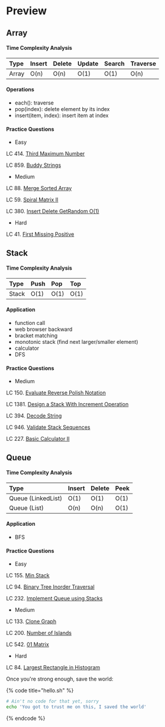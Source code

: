 # Preview

## Array

#### Time Complexity Analysis

| Type | Insert | Delete | Update | Search | Traverse |
| :--- | :--- | :--- | :--- | :--- | :--- |
| Array | O\(n\) | O\(n\) | O\(1\) | O\(1\) | O\(n\) |

#### Operations

* each\(\): traverse
* pop\(index\): delete element by its index
* insert\(item, index\): insert item at index

#### Practice Questions

* Easy

LC 414. [Third Maximum Number](https://leetcode.com/problems/third-maximum-number/)

LC 859. [Buddy Strings](https://leetcode.com/problems/buddy-strings/)

* Medium

LC 88. [Merge Sorted Array](https://leetcode.com/problems/merge-sorted-array/)

LC 59. [Spiral Matrix II](https://leetcode.com/problems/spiral-matrix-ii/)

LC 380. [Insert Delete GetRandom O\(1\)](https://leetcode.com/problems/insert-delete-getrandom-o1/)

* Hard

LC 41. [First Missing Positive](https://leetcode.com/problems/first-missing-positive/) 

## Stack

#### 

#### Time Complexity Analysis

| Type | Push | Pop | Top |
| :--- | :--- | :--- | :--- |
| Stack | O\(1\) | O\(1\) | O\(1\) |

#### Application

* function call
* web browser backward
* bracket matching
* monotonic stack \(find next larger/smaller element\)
* calculator
* DFS

#### Practice Questions

* Medium

LC 150. [Evaluate Reverse Polish Notation](https://leetcode.com/problems/evaluate-reverse-polish-notation/)

LC 1381. [Design a Stack With Increment Operation](https://leetcode.com/problems/design-a-stack-with-increment-operation/)

LC 394. [Decode String](https://leetcode.com/problems/decode-string/)

LC 946. [Validate Stack Sequences](https://leetcode.com/problems/validate-stack-sequences/)

LC 227. [Basic Calculator II](https://leetcode.com/problems/basic-calculator-ii/)

## Queue

#### Time Complexity Analysis

| Type | Insert | Delete | Peek |
| :--- | :--- | :--- | :--- |
| Queue \(LinkedList\) | O\(1\) | O\(1\) | O\(1\) |
| Queue \(List\) | O\(n\) | O\(n\) | O\(1\) |

#### Application

* BFS

#### Practice Questions

* Easy

LC 155. [Min Stack](https://leetcode.com/problems/min-stack/)

LC 94. [Binary Tree Inorder Traversal](https://leetcode.com/problems/binary-tree-inorder-traversal/)

LC 232. [Implement Queue using Stacks](https://leetcode.com/problems/implement-queue-using-stacks/)

* Medium

LC 133. [Clone Graph](https://leetcode.com/problems/clone-graph/)

LC 200. [Number of Islands](https://leetcode.com/problems/number-of-islands/)

LC 542. [01 Matrix](https://leetcode.com/problems/01-matrix/)

* Hard

LC 84. [Largest Rectangle in Histogram](https://leetcode.com/problems/largest-rectangle-in-histogram/)

Once you're strong enough, save the world:

{% code title="hello.sh" %}
```bash
# Ain't no code for that yet, sorry
echo 'You got to trust me on this, I saved the world'
```
{% endcode %}


